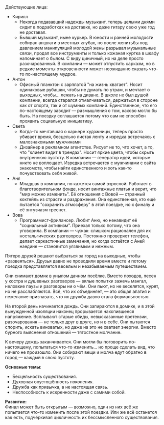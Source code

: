 Действующие лица:
- Кирилл
	- Некогда подававший надежды музыкант, теперь целыми днями сидит в подработках на доставке, но даже гитару свою уже год не доставал. 
	- Бывший музыкант, ныне курьер. В юности и ранней молодости собирал аншлаги в местных клубах, но после женитьбы под давлением манипуляций молодой жены  разрывал музыкальные связи, продал все инструменты и только кожаная куртка в шкафу напоминает о былом. С виду циничный, но на деле просто разочарованный. В компании — может отпустить сарказм, но в редкие моменты откровенности может неожиданно сказать что-то по-настоящему мудрое.
- Антон
	- Офисный планктон с зарплатой "на жизнь хватает". Носит одинаковые рубашки, чтобы не думать по утрам, и мечтает о выходных, чтобы... лежать на диване. В школе не был душой компании, всегда старался отмалчиваться, держаться в стороне как от спорта, так и от шумных компаний. Единственное, что его по-настоящему заводит — размышления о том, каково могло бы быть. На поездку соглашается потому что сам не способен проявить социальную инициативу.
- Света
	- Когда-то мечтавшая о карьере художницы, теперь просто убивает время, бесцельно листая ленту и изредка встречаясь с малознакомыми мужчинами
	- Дизайнер в рекламном агентстве. Рисует не то, что хочет, а то, что "клиент видит в трендах". Носит яркие цвета, чтобы скрыть внутреннюю пустоту. В компании — генератор идей, которые никто не воплощает. Изредка встречается с мужчинами с сайта знакомств, чтобы найти единственного и хоть как-то почувствовать себя живой.
- Аня
	- Младшая в компании, но кажется самой взрослой. Работает в благотворительном фонде, носит винтажные платья и верит, что "мир можно изменить". Её отношения с Вовой — странный коктейль из страсти и раздражения. Она единственная, кто ещё пытается "сохранить атмосферу" в этой поездке, но к финалу и её энтузиазм треснет.
- Вова
	- Программист-фрилансер. Любит Аню, но ненавидит её "социальный активизм". Приехал только потому, что она уговорила. В компании — чужак: слишком рационален для их ностальгических разговоров. Постоянно проверяет телефон, делает саркастичные замечания, но когда остаётся с Аней наедине — становится уязвимым и нежным.

Пятеро друзей решают выбраться за город на выходные, чтобы «развеяться». Друзья давно не проводили время вместе и потому поездка представляется веселым и незабываемым путешествием.

Они снимают домик в унылом дачном посёлке. Вместо походов, песен у костра и душевных разговоров — вялые попытки зажечь мангал, неловкие паузы и разговоры ни о чём. Они пьют, но не веселятся, курят, но не расслабляются. Всё, что их объединяет, — это общая апатия и нежелание признавать, что их дружба давно стала формальностью.

На второй день начинается дождь. Они запираются в домике, и в этой вынужденной изоляции наконец прорывается накопившееся напряжение. Всплывают старые обиды, невысказанные претензии, разочарования — не только друг в друге, но и в себе. Они пытаются спорить, искать виноватых, но даже на это не хватает энергии. Вместо бурного выяснения отношений — тягостное молчание.

К вечеру дождь заканчивается. Они могли бы поговорить по-настоящему, попытаться что-то изменить… но проще сделать вид, что ничего не произошло. Они собирают вещи и молча едут обратно в город — каждый в свою пустоту.

**Основные темы:**
- Бесцельность существования.
- Духовная опустошённость поколения.
- Дружба как привычка, а не настоящая связь.
- Неспособность к искренности даже с самими собой.

**Развитие:**  
Финал может быть открытым — возможно, один из них всё же попытается что-то изменить после этой поездки. Или же всё останется как есть, подчёркивая цикличность их бессмысленного существования.